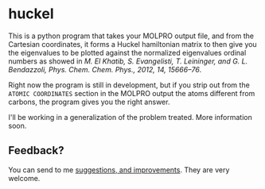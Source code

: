 huckel
======

This is a python program that takes your MOLPRO output file, and from the
Cartesian coordinates, it forms a Huckel hamiltonian matrix to then give you
the eigenvalues to be plotted against the normalized eigenvalues ordinal
numbers as showed in _M. El Khatib, S. Evangelisti, T.  Leininger, and G. L.
Bendazzoli, Phys. Chem. Chem. Phys., 2012, 14, 15666–76_.

Right now the program is still in development, but if you strip out from the
`ATOMIC COORDINATES` section in the MOLPRO output the atoms different from
carbons, the program gives you the right answer.

I'll be working in a generalization of the problem treated. More information soon.

## Feedback?

You can send to me [suggestions, and improvements](https://github.com/muammar/centerfinder/issues).
They are very welcome.

